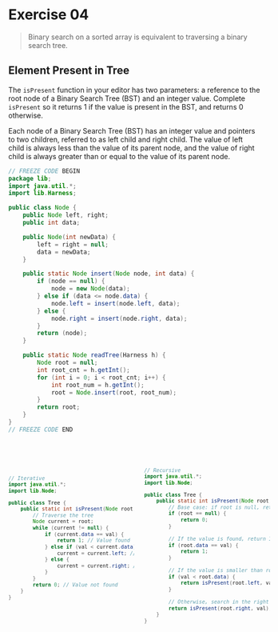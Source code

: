 # Exercise 04

> Binary search on a sorted array is equivalent to traversing a binary search tree.


## Element Present in Tree

The `isPresent` function in your editor has two parameters: a reference to the root node of a Binary Search Tree (BST) and an integer value. Complete `isPresent` so it returns 1 if the value is present in the BST, and returns 0 otherwise.

Each node of a Binary Search Tree (BST) has an integer value and pointers to two children, referred to as left child and right child. The value of left child is always less than the value of its parent node, and the value of right child is always greater than or equal to the value of its parent node.


```java
// FREEZE CODE BEGIN
package lib;
import java.util.*;
import lib.Harness;

public class Node {
    public Node left, right;
    public int data;

    public Node(int newData) {
        left = right = null;
        data = newData;
    }

    public static Node insert(Node node, int data) {
        if (node == null) {
            node = new Node(data);
        } else if (data <= node.data) {
            node.left = insert(node.left, data);
        } else {
            node.right = insert(node.right, data);
        }
        return (node);
    }

    public static Node readTree(Harness h) {
        Node root = null;
        int root_cnt = h.getInt();
        for (int i = 0; i < root_cnt; i++) {
            int root_num = h.getInt();
            root = Node.insert(root, root_num);
        }
        return root;
    }
}
// FREEZE CODE END
```



<div style="display: flex;">
<div style="width: 50%; padding-right: 10px;">
<pre>    
<code>

```java
// Iterative
import java.util.*;
import lib.Node;

public class Tree { 
    public static int isPresent(Node root, int val) {
        // Traverse the tree
        Node current = root;
        while (current != null) {
            if (current.data == val) {
                return 1; // Value found
            } else if (val < current.data) {
                current = current.left; // Move to the left subtree
            } else {
                current = current.right; // Move to the right subtree
            }
        }
        return 0; // Value not found
    }
}
```

</code>
</pre>
</div>

<div style="width: 50%; padding-left: 10px;">
<pre>
<code>

```java
// Recursive
import java.util.*;
import lib.Node;

public class Tree { 
    public static int isPresent(Node root, int val) {
        // Base case: if root is null, return 0
        if (root == null) {
            return 0;
        }
        
        // If the value is found, return 1
        if (root.data == val) {
            return 1;
        }
        
        // If the value is smaller than root, search in the left subtree
        if (val < root.data) {
            return isPresent(root.left, val);
        }
        
        // Otherwise, search in the right subtree
        return isPresent(root.right, val);
    }
}
```

</code>
</pre>
</div>
</div>
